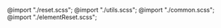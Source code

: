 @import "./reset.scss";
@import "./utils.scss";
@import "./common.scss";
@import "./elementReset.scss";
